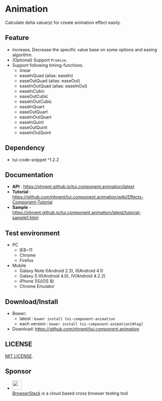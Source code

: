 Animation
===============
Calculate delta value(s) for create animation effect easily.

## Feature

* Increase, Decrease the specific value base on some options and easing algorithm.
* (Optional) Support `Promise`.
* Support following timing-functions.
	* linear
	* easeInQuad (alias: easeIn)
	* easeOutQuad (alias: easeOut)
	* easeInOutQuad (alias: easeInOut)
    * easeInCubic
    * easeOutCubic
    * easeInOutCubic
    * easeInQuart
    * easeOutQuart
    * easeInOutQuart
    * easeInQuint
    * easeOutQuint
    * easeInOutQuint

## Dependency
* tui-code-snippet ^1.2.2

## Documentation
* **API** : https://nhnent.github.io/tui.component.animation/latest
* **Tutorial** : https://github.com/nhnent/tui.component.animation/wiki/Effects-Component-Tutorial
* **Sample** - https://nhnent.github.io/tui.component.animation/latest/tutorial-sample1.html

## Test environment
* PC
	* IE8~11
	* Chrome
	* Firefox
* Mobile
	* Galaxy Note I(Android 2.3), II(Android 4.1)
	* Galaxy S III(Android 4.0), IV(Android 4.2.2)
	* iPhone 5S(iOS 8)
	* Chrome Emulator

## Download/Install
* Bower:
   * latest : `bower install tui-component-animation`
   * each version : `bower install tui-component-animation[#tag]`
* Download: https://github.com/nhnent/tui.component.animation

## LICENSE
[MIT LICENSE](LICENSE).

## Sponsor
* <img src="https://cloud.githubusercontent.com/assets/12269563/12287774/8cf4d2c0-ba12-11e5-9fa8-0a9c452cca05.png" height="30"><br>
 [BrowserStack](https://www.browserstack.com/) is a cloud based cross browser testing tool
